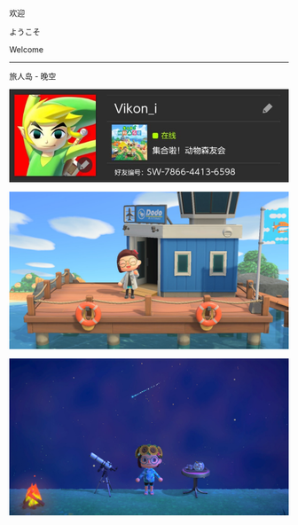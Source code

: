 欢迎

ようこそ

Welcome

-----

旅人岛 - 晚空

![](img/zhanghao-1.jpg)



![](./img/1.jpg)



![](./img/photo/2020070420112200-02CB906EA538A35643C1E1484C4B947D.jpg)